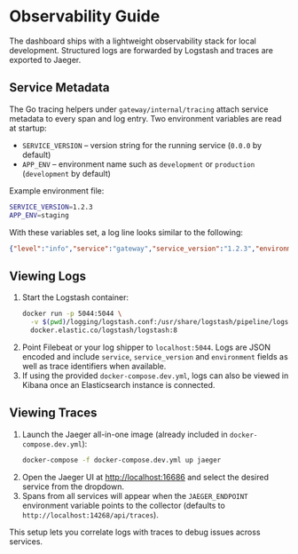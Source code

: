 # Observability Guide

The dashboard ships with a lightweight observability stack for local development.
Structured logs are forwarded by Logstash and traces are exported to Jaeger.

## Service Metadata

The Go tracing helpers under `gateway/internal/tracing` attach service metadata
to every span and log entry. Two environment variables are read at startup:

- `SERVICE_VERSION` – version string for the running service (`0.0.0` by
  default)
- `APP_ENV` – environment name such as `development` or `production`
  (`development` by default)

Example environment file:

```bash
SERVICE_VERSION=1.2.3
APP_ENV=staging
```

With these variables set, a log line looks similar to the following:

```json
{"level":"info","service":"gateway","service_version":"1.2.3","environment":"staging","msg":"starting server","time":"2024-01-01T12:00:00Z","trace_id":"...","span_id":"..."}
```

## Viewing Logs

1. Start the Logstash container:
   ```bash
   docker run -p 5044:5044 \
     -v $(pwd)/logging/logstash.conf:/usr/share/logstash/pipeline/logstash.conf \
     docker.elastic.co/logstash/logstash:8
   ```
2. Point Filebeat or your log shipper to `localhost:5044`. Logs are JSON encoded
   and include `service`, `service_version` and `environment` fields as well as
   trace identifiers when available.
3. If using the provided `docker-compose.dev.yml`, logs can also be viewed in
   Kibana once an Elasticsearch instance is connected.

## Viewing Traces

1. Launch the Jaeger all-in-one image (already included in
   `docker-compose.dev.yml`):
   ```bash
   docker-compose -f docker-compose.dev.yml up jaeger
   ```
2. Open the Jaeger UI at [http://localhost:16686](http://localhost:16686) and
   select the desired service from the dropdown.
3. Spans from all services will appear when the `JAEGER_ENDPOINT` environment
   variable points to the collector (defaults to
   `http://localhost:14268/api/traces`).

This setup lets you correlate logs with traces to debug issues across services.
